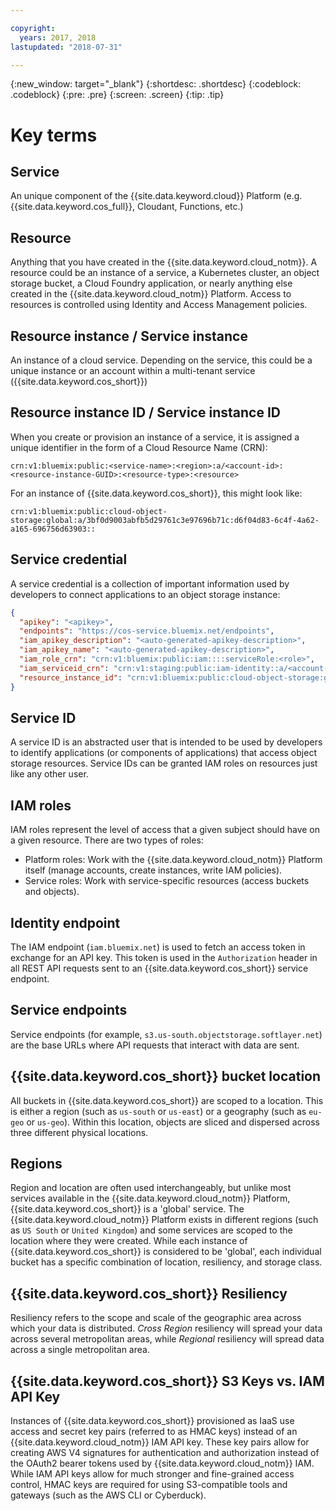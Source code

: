 ```yaml
---

copyright:
  years: 2017, 2018
lastupdated: "2018-07-31"

---
```

{:new_window: target="_blank"}
{:shortdesc: .shortdesc}
{:codeblock: .codeblock}
{:pre: .pre}
{:screen: .screen}
{:tip: .tip}

# Key terms

## Service
An unique component of the {{site.data.keyword.cloud}} Platform (e.g. {{site.data.keyword.cos_full}}, Cloudant, Functions, etc.)

## Resource
Anything that you have created in the {{site.data.keyword.cloud_notm}}.  A resource could be an instance of a service, a Kubernetes cluster, an object storage bucket, a Cloud Foundry application, or nearly anything else created in the {{site.data.keyword.cloud_notm}} Platform.  Access to resources is controlled using Identity and Access Management policies.

## Resource instance / Service instance
An instance of a cloud service. Depending on the service, this could be a unique instance or an account within a multi-tenant service ({{site.data.keyword.cos_short}})

## Resource instance ID / Service instance ID
When you create or provision an instance of a service, it is assigned a unique identifier in the form of a Cloud Resource Name (CRN):

```
crn:v1:bluemix:public:<service-name>:<region>:a/<account-id>:<resource-instance-GUID>:<resource-type>:<resource>
```

For an instance of {{site.data.keyword.cos_short}}, this might look like:

```
crn:v1:bluemix:public:cloud-object-storage:global:a/3bf0d9003abfb5d29761c3e97696b71c:d6f04d83-6c4f-4a62-a165-696756d63903::
```

## Service credential
A service credential is a collection of important information used by developers to connect applications to an object storage instance:

```json
{
  "apikey": "<apikey>",
  "endpoints": "https://cos-service.bluemix.net/endpoints",
  "iam_apikey_description": "<auto-generated-apikey-description>",
  "iam_apikey_name": "<auto-generated-apikey-description>",
  "iam_role_crn": "crn:v1:bluemix:public:iam::::serviceRole:<role>",
  "iam_serviceid_crn": "crn:v1:staging:public:iam-identity::a/<account-id>::serviceid:ServiceId-<GUID>",
  "resource_instance_id": "crn:v1:bluemix:public:cloud-object-storage:global:a//<account-id>:<resource-instance-GUID>::"
}
```

## Service ID
A service ID is an abstracted user that is intended to be used by developers to identify applications (or components of applications) that access object storage resources. Service IDs can be granted IAM roles on resources just like any other user.

## IAM roles
IAM roles represent the level of access that a given subject should have on a given resource.  There are two types of roles:
  - Platform roles: Work with the {{site.data.keyword.cloud_notm}} Platform itself (manage accounts, create instances, write IAM policies).
  - Service roles: Work with service-specific resources (access buckets and objects).

## Identity endpoint
The IAM endpoint (`iam.bluemix.net`) is used to fetch an access token in exchange for an API key.  This token is used in the `Authorization` header in all REST API requests sent to an {{site.data.keyword.cos_short}} service endpoint.

## Service endpoints
Service endpoints (for example, `s3.us-south.objectstorage.softlayer.net`) are the base URLs where API requests that interact with data are sent.

## {{site.data.keyword.cos_short}} bucket location
All buckets in {{site.data.keyword.cos_short}} are scoped to a location. This is either a region (such as `us-south` or `us-east`) or a geography (such as `eu-geo` or `us-geo`).  Within this location, objects are sliced and dispersed across three different physical locations.

## Regions
Region and location are often used interchangeably, but unlike most services available in the {{site.data.keyword.cloud_notm}} Platform, {{site.data.keyword.cos_short}} is a 'global' service. The  {{site.data.keyword.cloud_notm}} Platform exists in different regions (such as `US South` or `United Kingdom`) and some services are scoped to the location where they were created. While each instance of {{site.data.keyword.cos_short}} is considered to be 'global', each individual bucket has a specific combination of location, resiliency, and storage class.

## {{site.data.keyword.cos_short}} Resiliency
Resiliency refers to the scope and scale of the geographic area across which your data is distributed. _Cross Region_ resiliency will spread your data across several metropolitan areas, while _Regional_ resiliency will spread data across a single metropolitan area.

## {{site.data.keyword.cos_short}} S3 Keys vs. IAM API Key
Instances of {{site.data.keyword.cos_short}} provisioned as IaaS use access and secret key pairs (referred to as HMAC keys) instead of an {{site.data.keyword.cloud_notm}} IAM API key.  These key pairs allow for creating AWS V4 signatures for authentication and authorization instead of the OAuth2 bearer tokens used by {{site.data.keyword.cloud_notm}} IAM. While IAM API keys allow for much stronger and fine-grained access control, HMAC keys are required for using S3-compatible tools and gateways (such as the AWS CLI or Cyberduck).
